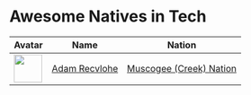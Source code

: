 # Awesome Natives in Tech

| Avatar                                                                                | Name                                          | Nation                                              |
| ------------------------------------------------------------------------------------- | --------------------------------------------- | --------------------------------------------------- |
| <img src="https://avatars3.githubusercontent.com/u/9747933?v=4" width=50 height=50 /> | [Adam Recvlohe](https://github.com/arecvlohe) | [Muscogee (Creek) Nation](https://www.mcn-nsn.gov/) |
